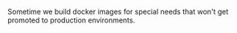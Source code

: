 Sometime we build docker images for special needs that won't get promoted to production
environments.
